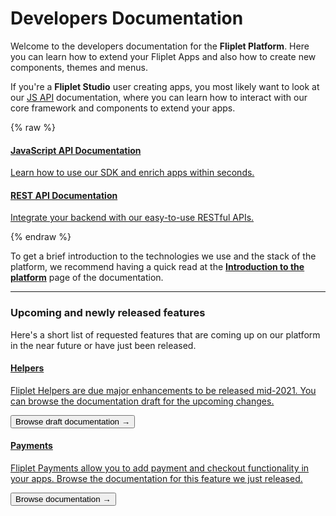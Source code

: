 # Developers Documentation

Welcome to the developers documentation for the **Fliplet Platform**. Here you can learn how to extend your Fliplet Apps and also how to create new components, themes and menus.

If you're a <strong>Fliplet Studio</strong> user creating apps, you most likely want to look at our <a href="/API-Documentation.html">JS API</a> documentation, where you can learn how to interact with our core framework and components to extend your apps.

{% raw %}
<section class="blocks">
  <a class="bl two" href="/API-Documentation.html">
    <div>
      <i class="fas fa-code"></i>
      <h4>JavaScript API Documentation</h4>
      <p>Learn how to use our SDK and enrich apps within seconds.</p>
    </div>
  </a>
  <a class="bl two" href="/REST-API-Documentation.html">
    <div>
      <i class="fas fa-bezier-curve"></i>
      <h4>REST API Documentation</h4>
      <p>Integrate your backend with our easy-to-use RESTful APIs.</p>
    </div>
  </a>
</section>
{% endraw %}

To get a brief introduction to the technologies we use and the stack of the platform, we recommend having a quick read at the **[Introduction to the platform](Introduction.md)** page of the documentation.

---

### Upcoming and newly released features

Here's a short list of requested features that are coming up on our platform in the near future or have just been released.

<section class="blocks alt">
  <a class="bl two" href="/API/helpers/overview.html">
    <div class="secondary">
      <h4>Helpers</h4>
      <p>Fliplet Helpers are due major enhancements to be released mid-2021. You can browse the documentation draft for the upcoming changes.</p>
      <button>Browse draft documentation &rarr;</button>
    </div>
  </a>
  <a class="bl two" href="/API/fliplet-payments.html">
    <div class="secondary">
      <h4>Payments</h4>
      <p>Fliplet Payments allow you to add payment and checkout functionality in your apps. Browse the documentation for this feature we just released.</p>
      <button>Browse documentation &rarr;</button>
    </div>
  </a>
</section>

<style type="text/css">#toc { display: none; }</script>
